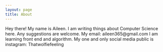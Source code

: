 ```yaml
---
layout: page
title: About
---
```


<p class="message">
  Hey there! My name is Aileen.
  I am writing things about Computer Science here.
  Any suggestions are welcome.
  My email: aileen365@gmail.com
  I am learning front end and algorithm.
  My one and only social media public is instagram: <href="https://www.instagram.com/thatwolfiefeeling/"> Thatwolfiefeeling
</p>


